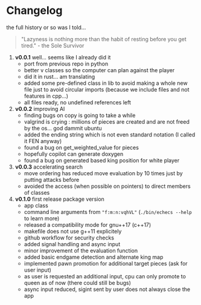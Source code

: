 # Changelog

<summary>the full history or so was I told...</summary>

> "Lazyness is nothing more than the habit of resting before you get tired." - the Sole Survivor

1.  **v0.0.1** well... seems like I already did it
    - port from previous repo in python
    - better v classes so the computer can plan against the player
    - did it in rust... am translating
    - added some pre-defined class in lib to avoid making a whole new file just to avoid circular imports (because we include files and not features in cpp...)
    - all files ready, no undefined references left
2.  **v0.0.2** improving AI
    - finding bugs on copy is going to take a while
    - valgrind is crying : millions of pieces are created and are not freed by the os... god dammit ubuntu
    - added the ending string which is not even standard notation (I called it FEN anyway)
    - found a bug on get_weighted_value for pieces
    - hopefully copilot can generate doxygen
    - found a bug on generated based king position for white player
3.  **v0.0.3** accelerating search
    - move ordering has reduced move evaluation by 10 times just by putting attacks before
    - avoided the access (when possible on pointers) to direct members of classes
4.  **v0.1.0** first release package version
    - app class
    - command line arguments from `"f:m:n:vqhVL"` (`./bin/echecs --help` to learn more)
    - released a compatibility mode for gnu++17 (c++17)
    - makefile does not use g++11 explicitely
    - github workflow for security checks
    - added signal handling and async input
    - minor improvement of the evaluation function
    - added basic endgame detection and alternate king map
    - implemented pawn promotion for additional target pieces (ask for user input)
    - as user is requested an additional input, cpu can only promote to queen as of now (there could still be bugs)
    - async input reduced, sigint sent by user does not always close the app
